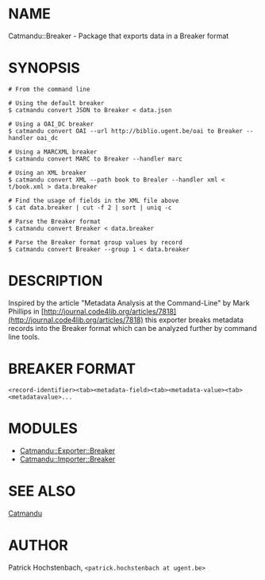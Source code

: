 # NAME

Catmandu::Breaker - Package that exports data in a Breaker format

# SYNOPSIS

    # From the command line

    # Using the default breaker
    $ catmandu convert JSON to Breaker < data.json

    # Using a OAI_DC breaker 
    $ catmandu convert OAI --url http://biblio.ugent.be/oai to Breaker --handler oai_dc

    # Using a MARCXML breaker
    $ catmandu convert MARC to Breaker --handler marc

    # Using an XML breaker
    $ catmandu convert XML --path book to Brealer --handler xml < t/book.xml > data.breaker
    
    # Find the usage of fields in the XML file above
    $ cat data.breaker | cut -f 2 | sort | uniq -c

    # Parse the Breaker format
    $ catmandu convert Breaker < data.breaker

    # Parse the Breaker format group values by record
    $ catmandu convert Breaker --group 1 < data.breaker

# DESCRIPTION

Inspired by the article "Metadata Analysis at the Command-Line" by Mark Phillips in
[http://journal.code4lib.org/articles/7818](http://journal.code4lib.org/articles/7818) this exporter breaks metadata records
into the Breaker format which can be analyzed further by command line tools.

# BREAKER FORMAT

    <record-identifier><tab><metadata-field><tab><metadata-value><tab><metadatavalue>...

# MODULES

- [Catmandu::Exporter::Breaker](https://metacpan.org/pod/Catmandu::Exporter::Breaker)
- [Catmandu::Importer::Breaker](https://metacpan.org/pod/Catmandu::Importer::Breaker)

# SEE ALSO

[Catmandu](https://metacpan.org/pod/Catmandu)

# AUTHOR

Patrick Hochstenbach, `<patrick.hochstenbach at ugent.be>`
